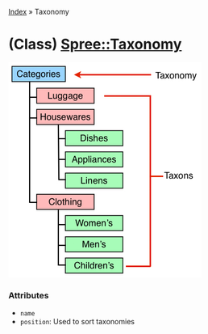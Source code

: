[Index](../_index.md) » Taxonomy

# (Class) [Spree::Taxonomy](http://m.gymplayer.com/taxonomy.rb)

![z](taxonomy_tree.jpg)


### Attributes
* `name`
* `position`: Used to sort taxonomies
